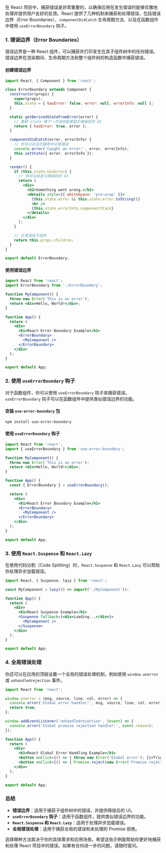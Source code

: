 在 React 项目中，捕获错误是非常重要的，以确保应用在发生错误时能够优雅地处理并提供用户友好的反馈。React 提供了几种机制来捕获和处理错误，包括错误边界（Error Boundaries）、`componentDidCatch` 生命周期方法、以及在函数组件中使用 `useErrorBoundary` 钩子。

### 1. 错误边界（Error Boundaries）

错误边界是一种 React 组件，可以捕获并打印发生在其子组件树中的任何错误。错误边界在渲染期间、生命周期方法和整个组件树的构造函数中捕获错误。

#### 创建错误边界

```jsx
import React, { Component } from 'react';

class ErrorBoundary extends Component {
  constructor(props) {
    super(props);
    this.state = { hasError: false, error: null, errorInfo: null };
  }

  static getDerivedStateFromError(error) {
    // 更新 state 使下一次渲染能够显示降级后的 UI
    return { hasError: true, error };
  }

  componentDidCatch(error, errorInfo) {
    // 你可以在日志服务中记录错误
    console.error('Caught an error:', error, errorInfo);
    this.setState({ error, errorInfo });
  }

  render() {
    if (this.state.hasError) {
      // 你可以自定义降级后的 UI
      return (
        <div>
          <h2>Something went wrong.</h2>
          <details style={{ whiteSpace: 'pre-wrap' }}>
            {this.state.error && this.state.error.toString()}
            <br />
            {this.state.errorInfo.componentStack}
          </details>
        </div>
      );
    }

    // 正常渲染子组件
    return this.props.children;
  }
}

export default ErrorBoundary;
```

#### 使用错误边界

```jsx
import React from 'react';
import ErrorBoundary from './ErrorBoundary';

function MyComponent() {
  throw new Error('This is an error');
  return <div>Hello, World!</div>;
}

function App() {
  return (
    <div>
      <h1>React Error Boundary Example</h1>
      <ErrorBoundary>
        <MyComponent />
      </ErrorBoundary>
    </div>
  );
}

export default App;
```

### 2. 使用 `useErrorBoundary` 钩子

对于函数组件，你可以使用 `useErrorBoundary` 钩子来捕获错误。`useErrorBoundary` 钩子可以在函数组件中提供类似错误边界的功能。

#### 安装 `use-error-boundary` 包

```sh
npm install use-error-boundary
```

#### 使用 `useErrorBoundary` 钩子

```jsx
import React from 'react';
import { useErrorBoundary } from 'use-error-boundary';

function MyComponent() {
  throw new Error('This is an error');
  return <div>Hello, World!</div>;
}

function App() {
  const { ErrorBoundary } = useErrorBoundary();

  return (
    <div>
      <h1>React Error Boundary Example</h1>
      <ErrorBoundary>
        <MyComponent />
      </ErrorBoundary>
    </div>
  );
}

export default App;
```

### 3. 使用 `React.Suspense` 和 `React.Lazy`

在使用代码分割（Code Splitting）时，`React.Suspense` 和 `React.Lazy` 可以帮助你处理异步加载错误。

```jsx
import React, { Suspense, lazy } from 'react';

const MyComponent = lazy(() => import('./MyComponent'));

function App() {
  return (
    <div>
      <h1>React Suspense Example</h1>
      <Suspense fallback={<div>Loading...</div>}>
        <MyComponent />
      </Suspense>
    </div>
  );
}

export default App;
```

### 4. 全局错误处理

你还可以在应用的顶层设置一个全局的错误处理机制，例如使用 `window.onerror` 或 `unhandledrejection` 事件。

```jsx
import React from 'react';

window.onerror = (msg, source, line, col, error) => {
  console.error('Global error handler:', msg, source, line, col, error);
  return true;
};

window.addEventListener('unhandledrejection', (event) => {
  console.error('Global promise rejection handler:', event.reason);
});

function App() {
  return (
    <div>
      <h1>React Global Error Handling Example</h1>
      <button onClick={() => { throw new Error('Global error'); }}>Trigger Global Error</button>
      <button onClick={() => { Promise.reject(new Error('Promise rejection')); }}>Trigger Promise Rejection</button>
    </div>
  );
}

export default App;
```

### 总结

- **错误边界**：适用于捕获子组件树中的错误，并提供降级后的 UI。
- **`useErrorBoundary` 钩子**：适用于函数组件，提供类似错误边界的功能。
- **`React.Suspense` 和 `React.Lazy`**：适用于处理异步加载错误。
- **全局错误处理**：适用于捕获全局的错误和未处理的 Promise 拒绝。

选择哪种方法取决于你的具体需求和应用场景。希望这些示例能帮助你更好地捕获和处理 React 项目中的错误。如果有任何进一步的问题，请随时提问。
